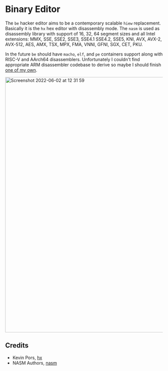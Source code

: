 Binary Editor
=============

The `be` hacker editor aims to be a contemporary scalable `hiew` replacement.
Basically it is the `hx` hex editor with disassembly mode.
The `nasm` is used as disassembly library with support of 16, 32, 64
segment sizes and all Intel extensions:
MMX, SSE, SSE2, SSE3, SSE4.1 SSE4.2, SSE5, KNI, AVX, AVX-2, AVX-512,
AES, AMX, TSX, MPX, FMA, VNNI, GFNI, SGX, CET, PKU.

In the future `be` should have `macho`, `elf`, and `pe` containers
support along with RISC-V and AArch64 disassemblers.
Unfortunately I couldn't find appropriate ARM disassembler codebase to derive
so maybe I should finish <a href="https://tonpa.guru/stream/2019/2019-06-09%20A64%20Assembler.htm">one of my own</a>.

<img width="816" alt="Screenshot 2022-06-02 at 12 31 59" src="https://user-images.githubusercontent.com/144776/171601023-92d28a16-cf44-43e1-b888-3812e981cf90.png">

Credits
-------

* Kevin Pors, <a href="https://github.com/krpors/hx">hx</a>
* NASM Authors, <a href="https://github.com/netwide-assembler/nasm">nasm</a>
